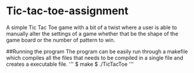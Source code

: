 # Tic-tac-toe-assignment
A simple Tic Tac Toe game with a bit of a twist where a user is able to manually alter the settings of a game whether that be the shape of the game board or the number of pattern to win.

##Running the program
The program can be easily run through a makefile which compiles all the files that needs to be compiled in a single file and creates a executable file.
'''
$ make
$ ./TicTacToe
'''
